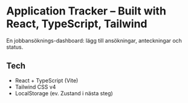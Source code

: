 # Application Tracker – Built with React, TypeScript, Tailwind
En jobbansöknings-dashboard: lägg till ansökningar, anteckningar och status.  

## Tech
- React + TypeScript (Vite)
- Tailwind CSS v4
- LocalStorage (ev. Zustand i nästa steg)


